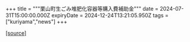 +++
title = """栗山町生ごみ堆肥化容器等購入費補助金"""
date = 2024-07-31T15:00:00.000Z
expiryDate = 2024-12-24T13:21:05.950Z
tags = ["kuriyama","news"]
+++


[[source]](https://www.town.kuriyama.hokkaido.jp/soshiki/45/28246.html)
